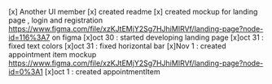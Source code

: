[x] Another UI member
[x] created readme
[x] created mockup for landing page , login and registration https://www.figma.com/file/xzKJtEMjY2Sg7HJhiMIRVf/landing-page?node-id=116%3A7 on figma
[x]oct 30 : started developing landing page
[x]oct 31 : fixed text colors
[x]oct 31 : fixed horizontal bar
[x]Nov 1 : created appointment item mockup https://www.figma.com/file/xzKJtEMjY2Sg7HJhiMIRVf/landing-page?node-id=0%3A1
[x]oct 1 : created appointmentItem



